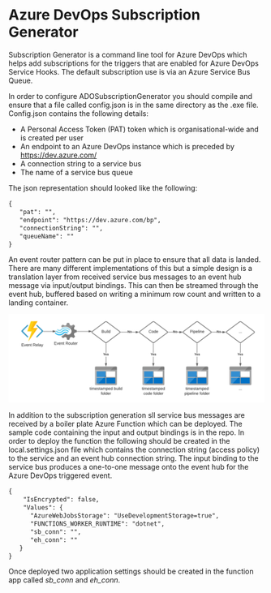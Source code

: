 # Azure DevOps Subscription Generator
Subscription Generator is a command line tool for Azure DevOps which helps add subscriptions for the triggers that are enabled for Azure DevOps Service Hooks. The default subscription use is via an Azure Service Bus Queue.

In order to configure ADOSubscriptionGenerator you should compile and ensure that a file called config.json is in the same directory as the .exe file. Config.json contains the following details:

- A Personal Access Token (PAT) token which is organisational-wide and is created per user
- An endpoint to an Azure DevOps instance which is preceded by https://dev.azure.com/
- A connection string to a service bus
- The name of a service bus queue 

The json representation should looked like the following:

```
{
   "pat": "",
   "endpoint": "https://dev.azure.com/bp",
   "connectionString": "",
   "queueName": ""
}
```

An event router pattern can be put in place to ensure that all data is landed. There are many different implementations of this but a simple design is a translation layer from received service bus messages to an event hub message via input/output bindings. This can then be streamed through the event hub, buffered based on writing a minimum row count and written to a landing container.

![Event router pattern](./docs/event_router.png "Event Router pattern")

In addition to the subscription generation sll service bus messages are received by a boiler plate Azure Function which can be deployed. The sample code containing the input and output bindings is in the repo. In order to deploy the function the following should be created in the local.settings.json file which contains the connection string (access policy) to the service and an event hub connection string. The input binding to the service bus produces a one-to-one message onto the event hub for the Azure DevOps triggered event.

```
{
    "IsEncrypted": false,
    "Values": {
      "AzureWebJobsStorage": "UseDevelopmentStorage=true",
      "FUNCTIONS_WORKER_RUNTIME": "dotnet",
      "sb_conn": "",
      "eh_conn": ""
   }
}
```

Once deployed two application settings should be created in the function app called *sb_conn* and *eh_conn*.